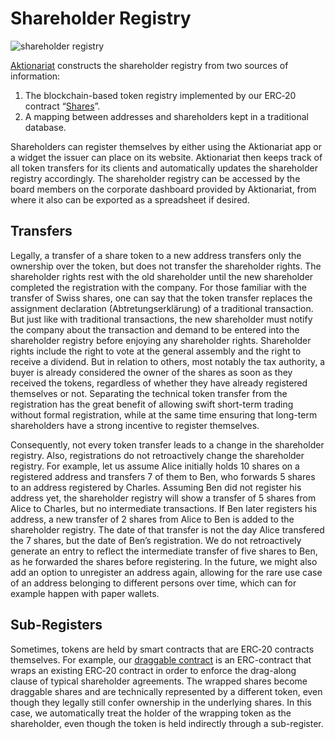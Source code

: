 # Shareholder Registry

![shareholder registry](https://aktionariat.com/images/registry.jpg)

[Aktionariat](http://aktionariat.com) constructs the shareholder registry from two sources of information:

1. The blockchain-based token registry implemented by our ERC‑20 contract “[Shares](../src/shares/Shares.sol)”.
2. A mapping between addresses and shareholders kept in a traditional database.

Shareholders can register themselves by either using the Aktionariat app or a widget the issuer can place on its website. Aktionariat then keeps track of all token transfers for its clients and automatically updates the shareholder registry accordingly. The shareholder registry can be accessed by the board members on the corporate dashboard provided by Aktionariat, from where it also can be exported as a spreadsheet if desired.

## Transfers

Legally, a transfer of a share token to a new address transfers only the ownership over the token, but does not transfer the shareholder rights. The shareholder rights rest with the old shareholder until the new shareholder completed the registration with the company. For those familiar with the transfer of Swiss shares, one can say that the token transfer replaces the assignment declaration (Abtretungserklärung) of a traditional transaction. But just like with traditional transactions, the new shareholder must notify the company about the transaction and demand to be entered into the shareholder registry before enjoying any shareholder rights. Shareholder rights include the right to vote at the general assembly and the right to receive a dividend. But in relation to others, most notably the tax authority, a buyer is already considered the owner of the shares as soon as they received the tokens, regardless of whether they have already registered themselves or not. Separating the technical token transfer from the registration has the great benefit of allowing swift short-term trading without formal registration, while at the same time ensuring that long-term shareholders have a strong incentive to register themselves.

Consequently, not every token transfer leads to a change in the shareholder registry. Also, registrations do not retroactively change the shareholder registry. For example, let us assume Alice initially holds 10 shares on a registered address and transfers 7 of them to Ben, who forwards 5 shares to an address registered by Charles. Assuming Ben did not register his address yet, the shareholder registry will show a transfer of 5 shares from Alice to Charles, but no intermediate transactions. If Ben later registers his address, a new transfer of 2 shares from Alice to Ben is added to the shareholder registry. The date of that transfer is not the day Alice transfered the 7 shares, but the date of Ben’s registration. We do not retroactively generate an entry to reflect the intermediate transfer of five shares to Ben, as he forwarded the shares before registering. In the future, we might also add an option to unregister an address again, allowing for the rare use case of an address belonging to different persons over time, which can for example happen with paper wallets.

## Sub-Registers

Sometimes, tokens are held by smart contracts that are ERC‑20 contracts themselves. For example, our [draggable contract](draggable.md) is an ERC-contract that wraps an existing ERC‑20 contract in order to enforce the drag-along clause of typical shareholder agreements. The wrapped shares become draggable shares and are technically represented by a different token, even though they legally still confer ownership in the underlying shares. In this case, we automatically treat the holder of the wrapping token as the shareholder, even though the token is held indirectly through a sub-register.
